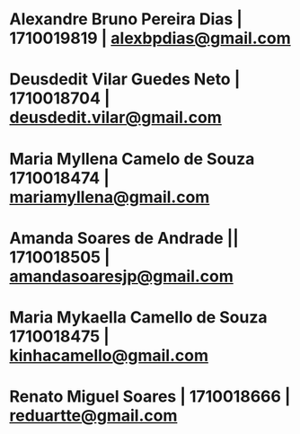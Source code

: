 # Alexandre Bruno Pereira Dias | 1710019819 | alexbpdias@gmail.com
# Deusdedit Vilar Guedes Neto | 1710018704 | deusdedit.vilar@gmail.com
# Maria Myllena Camelo de Souza 1710018474 | mariamyllena@gmail.com
# Amanda Soares de Andrade || 1710018505 | amandasoaresjp@gmail.com
# Maria Mykaella Camello de Souza 1710018475 | kinhacamello@gmail.com 
# Renato Miguel Soares | 1710018666 | reduartte@gmail.com
